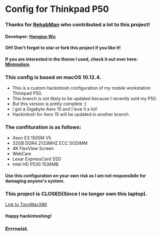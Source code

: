 # Config for Thinkpad P50
### Thanks for [RehabMan](https://www.tonymacx86.com/members/rehabman.429483/) who contributed a lot to this project!
#### Developer: [Hongjun Wu](https://www.tonymacx86.com/members/errrneist.1550861/)
#### OH! Don't forget to star or fork this project if you like it!
#### If you are interested in the theme I used, check it out over here: [Minimalism](https://github.com/Errrneist/Hackintosh-Minimalism-Theme)
### This config is based on macOS 10.12.4.

* This is a custom hackintosh configuration of my mobile workstation Thinkpad P50.
* This branch is not likely to be updated because I recently sold my P50.
* But this version is pretty complete :) 
* I got a Gigabyte Aero 15 and I love it a lot!
* Hackintosh for Aero 15 will be updated in another branch.

### The confituration is as follows:
* Xeon E3 1505M V5
* 32GB DDR4 2133MHZ ECC SODIMM
* 4K FlexView Screen
* WebCam
* Lexar ExpressCard SSD
* Intel HD P530 1536MB
  
#### Use this configuration on your own risk as I am not responsibile for damaging anyone's system.

### This project is CLOSED(Since I no longer own this laptop).
[Link to TonyMacX86](https://www.tonymacx86.com/threads/thinkpad-p50-hackintosh-sierra-configurations.250832/)

#### Happy hackintoshing!
### Errrneist.
